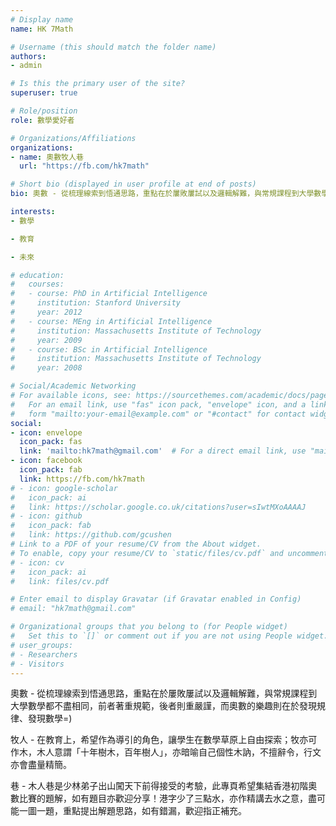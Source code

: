 ```yaml
---
# Display name
name: HK 7Math

# Username (this should match the folder name)
authors:
- admin

# Is this the primary user of the site?
superuser: true

# Role/position
role: 數學愛好者

# Organizations/Affiliations
organizations:
- name: 奧數牧人巷
  url: "https://fb.com/hk7math"

# Short bio (displayed in user profile at end of posts)
bio: 奧數 - 從梳理線索到悟通思路，重點在於屢敗屢試以及邏輯解難，與常規課程到大學數學都不盡相同，前者著重規範，後者則重嚴謹，而奧數的樂趣則在於發現規律、發現數學=)

interests:
- 數學

- 教育

- 未來

# education:
#   courses:
#   - course: PhD in Artificial Intelligence
#     institution: Stanford University
#     year: 2012
#   - course: MEng in Artificial Intelligence
#     institution: Massachusetts Institute of Technology
#     year: 2009
#   - course: BSc in Artificial Intelligence
#     institution: Massachusetts Institute of Technology
#     year: 2008

# Social/Academic Networking
# For available icons, see: https://sourcethemes.com/academic/docs/page-builder/#icons
#   For an email link, use "fas" icon pack, "envelope" icon, and a link in the
#   form "mailto:your-email@example.com" or "#contact" for contact widget.
social:
- icon: envelope
  icon_pack: fas
  link: 'mailto:hk7math@gmail.com'  # For a direct email link, use "mailto:test@example.org".
- icon: facebook
  icon_pack: fab
  link: https://fb.com/hk7math
# - icon: google-scholar
#   icon_pack: ai
#   link: https://scholar.google.co.uk/citations?user=sIwtMXoAAAAJ
# - icon: github
#   icon_pack: fab
#   link: https://github.com/gcushen
# Link to a PDF of your resume/CV from the About widget.
# To enable, copy your resume/CV to `static/files/cv.pdf` and uncomment the lines below.
# - icon: cv
#   icon_pack: ai
#   link: files/cv.pdf

# Enter email to display Gravatar (if Gravatar enabled in Config)
# email: "hk7math@gmail.com"

# Organizational groups that you belong to (for People widget)
#   Set this to `[]` or comment out if you are not using People widget.
# user_groups:
# - Researchers
# - Visitors
---
```


奧數 - 從梳理線索到悟通思路，重點在於屢敗屢試以及邏輯解難，與常規課程到大學數學都不盡相同，前者著重規範，後者則重嚴謹，而奧數的樂趣則在於發現規律、發現數學=)

牧人 - 在教育上，希望作為導引的角色，讓學生在數學草原上自由探索；牧亦可作木，木人意謂「十年樹木，百年樹人」，亦暗喻自己個性木訥，不擅辭令，行文亦會盡量精簡。

巷 - 木人巷是少林弟子出山闖天下前得接受的考驗，此專頁希望集結香港初階奧數比賽的題解，如有題目亦歡迎分享！港字少了三點水，亦作精講去水之意，盡可能一圖一題，重點提出解題思路，如有錯漏，歡迎指正補充。